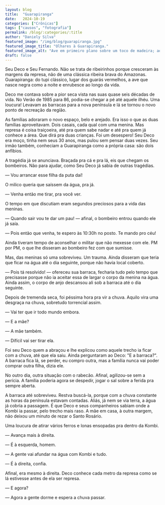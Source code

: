 ```yaml
---
layout: blog
title:  "Guarapiranga"
date:   2024-10-19
categories: ["Crônicas"]
tags: ["causos", "fotografia"]
permalink: /blog/:categories/:title
author: "Daniely Silva"
featured_image: "/img/blog/guarapiranga.jpg"
featured_image_title: "Olhares à Guarapiranga."
featured_image_alt: "Ave em primeiro plano sobre um toco de madeira; ao fundo, ilhéu em represa, tarde nublada."
draft: false
---
```



Seu Deco e Seu Fernando. Não se trata de ribeirinhos porque cresceram às margens da represa, não de uma clássica ribeira brava do Amazonas. Guarapiranga: do tupi clássico, lugar dos guarás vermelhos, a ave que nasce negra como a noite e enrubesce ao longo da vida.

Deco me contava sobre a pior seca vista nas suas quase seis décadas de vida. No Verão de 1985 para 86, podia-se chegar a pé até aquele ilhéu. Uma loucura! Levavam as barracas para a nova península e lá se tornou o novo ponto de recreação da região.

As famílias adoraram o novo espaço, belo e arejado. Era isso o que as duas famílias aproveitavam. Dois casais, cada qual com uma menina. Mas represa é coisa traiçoeira, até pra quem sabe nadar e até pra quem já conhece a área. Que dirá pra duas crianças. Foi um desespero! Seu Deco era moço, tinha nem seus 30 anos, mas pulou sem pensar duas vezes. Seu irmão também, conheciam a Guarapiranga como a própria casa: são dois anfíbios.

A tragédia já se anunciava. Braçada pra cá e pra lá, eis que chegam os bombeiros. Não para ajudar, como Seu Deco já sabia de outras tragédias.

— Vou arrancar esse filha da puta daí!

O milico queria que saíssem da água, pra já.

— Venha então me tirar, pra você ver.

O tempo em que discutiam eram segundos preciosos para a vida das meninas.

— Quando sair vou te dar um pau! — afinal, o bombeiro entrou quando ele já saía.

— Pois então que venha, te espero às 10:30h no posto. Te mando pro céu!

Ainda tiveram tempo de aconselhar o militar que não mexesse com ele. PM por PM, o que lhe disseram ao bombeiro fez com que sumisse.

Mas, das meninas só uma sobreviveu. Um trauma. Ainda disseram que teria que ficar na água até o dia seguinte, porque não havia local coberto.

— Pois tá resolvido! — ofereceu sua barraca, fecharia tudo pelo tempo que precisasse porque não ia aceitar essa de largar o corpo da menina na água. Ainda assim, o corpo de anjo descansou ali sob a barraca até o dia seguinte.

Depois de tremenda seca, foi péssima hora pra vir a chuva. Aquilo vira uma desgraça na chuva, sobretudo torrencial assim.

— Vai ter que ir todo mundo embora.

— E a mãe?

— A mãe também.

— Difícil vai ser tirar ela.

Foi seu Deco quem a abraçou e lhe explicou como aquele trecho ia ficar com a chuva, até que ela saiu. Ainda perguntaram ao Deco: "E a barraca?". A barraca fica lá, se perder, eu compro outra, mas a família nunca vai poder comprar outra filha, dizia ele.

No outro dia, outra situação com o rabecão. Afinal, agilizou-se sem a perícia. A família poderia agora se despedir, jogar o sal sobre a ferida pra sempre aberta.

A barraca até sobreviveu. Restva buscá-la, porque com a chuva constante as horas da península estavam contadas. Aliás, já nem se via terra, a água já cobria a passagem. É que Deco e seus companheiros sabiam onde a Kombi ia passar, pelo trecho mais raso. A mãe em casa, à outra margem, não deixou um minuto de rezar o Santo Rosário.

Uma loucura de atirar vários ferros e lonas ensopadas pra dentro da Kombi.

— Avança mais à direita.

— É à esquerda, homem.

— A gente vai afundar na água com Kombi e tudo.

— É à direita, confia.

Afinal, era mesmo à direita. Deco conhece cada metro da represa como se lá estivesse antes de ela ser represa.

— E agora?

— Agora a gente dorme e espera a chuva passar.
